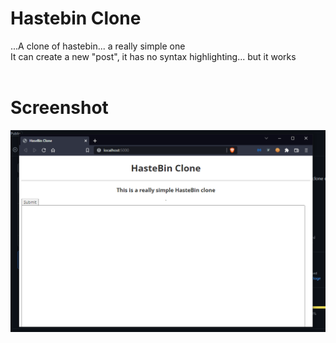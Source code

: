 # Hastebin Clone
...A clone of hastebin... a really simple one<br>
It can create a new "post", it has no syntax highlighting... but it works
<br><br>

# Screenshot
![img.png](screenshot.png)
